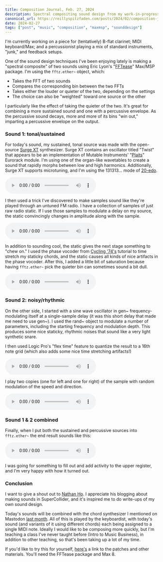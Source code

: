 ```yaml
---
title: Composition Journal, Feb. 27, 2024
description: Spectral compositing sound design from my work-in-progress "Forget your name"
canonical_url: https://reillyspitzfaden.com/posts/2024/02/composition-journal/
date: 2024-02-27
tags: ["post", "music", "composition", "maxmsp", "sounddesign"]
---
```


I\'m currently working on a piece for (tentatively) B-flat clarinet; MIDI keyboard/Max; and a percussionist playing a mix of standard instruments, \"junk,\" and feedback setups.

One of the sound design techniques I\'ve been enjoying lately is making a \"spectral composite\" of two sounds using Eric Lyon\'s \"[FFTease](https://github.com/ericlyon/FFTease3.0-MaxMSP)\" Max/MSP package. I\'m using the `fftz.ether~` object, which:

-   Takes the FFT of two sounds
-   Compares the corresponding bin between the two FFTs
-   Takes either the louder or quieter of the two, depending on the settings
-   The choice can also be \"weighted\" toward one source or the other

I particularly like the effect of taking the quieter of the two. It\'s great for combining a more sustained sound and one with a percussive envelope. As the percussive sound decays, more and more of its bins \"win out,\" imparting a percussive envelope on the output.

### Sound 1: tonal/sustained

For today\'s sound, my sustained, tonal source was made with the open-source [Surge XT](https://surge-synthesizer.github.io) synthesizer. Surge XT contains an oscillator titled \"Twist\" that appears to be an implementation of Mutable Instruments\' \"[Plaits](https://pichenettes.github.io/mutable-instruments-documentation/modules/plaits/)\" Eurorack module. I\'m using one of the organ-like wavetables to create a sound that rapidly morphs between low and high harmonics. Additionally, Surge XT supports microtuning, and I\'m using the 131313\... mode of [20-edo](https://en.xen.wiki/w/20edo).

<audio controls>
    <source src="/media/blog/2024/02/plaits_organ_rand_sweeps_2.mp3" type="audio/mp3">
</audio>

I then used a trick I\'ve discovered to make samples sound like they\'re played through an untuned FM radio. I have a collection of samples of just raw radio static. If I use those samples to modulate a delay on my source, the static convincingly changes in amplitude along with the sample.

<audio controls>
    <source src="/media/blog/2024/02/radio_synth_fft.mp3" type="audio/mp3">
</audio>

In addition to sounding cool, the static gives the next stage something to \"chew on.\" I used the phase vocoder from [Cycling \'74\'s](https://cycling74.com/tutorials/the-phase-vocoder-–-part-i) tutorial to time stretch my staticky chords, and the static causes all kinds of nice artifacts in the phase vocoder. After this, I added a little bit of saturation because having `fftz.ether~` pick the quieter bin can sometimes sound a bit dull.

<audio controls>
    <source src="/media/blog/2024/02/radio_synth_fft_pvoc.mp3" type="audio/mp3">
</audio>

### Sound 2: noisy/rhythmic

On the other side, I started with a sine wave oscillator in gen\~ frequency-modulating itself at a single-sample delay (it was this short delay that made me need to use gen\~). I used the rand\~ object to modulate a number of parameters, including the starting frequency and modulation depth. This produces some nice staticky, rhythmic noises that sound like a very light synthetic snare.

I then used Logic Pro\'s \"flex time\" feature to quantize the result to a 16th note grid (which also adds some nice time stretching artifacts!)

<audio controls>
    <source src="/media/blog/2024/02/fm-fb-osc-rand_bip.7.mp3" type="audio/mp3">
</audio>

I play two copies (one for left and one for right) of the sample with random modulation of the speed and direction.

<audio controls>
    <source src="/media/blog/2024/02/fm-fb-osc-rand_bip.7_proc.mp3" type="audio/mp3">
</audio>

### Sound 1 & 2 combined

Finally, when I put both the sustained and percussive sources into `fftz.ether~` the end result sounds like this:

<audio controls>
    <source src="/media/blog/2024/02/spectral_composite_dry.mp3" type="audio/mp3">
</audio>

I was going for something to fill out and add activity to the upper register, and I\'m very happy with how it turned out.

### Conclusion

I want to give a shout out to [Nathan Ho](https://nathan.ho.name/archive.html). I appreciate his blogging about making sounds in SuperCollider, and it\'s inspired me to do write-ups of my own sound design.

Today\'s sounds will be combined with the chord synthesizer I mentioned on Mastodon [last month](https://hachyderm.io/@reillypascal/111773037885275169). All of this is played by the keyboardist, with today\'s sound (and variants of it using different chords) each being assigned to a single MIDI note. Ideally I would like to be composing more quickly, but I\'m teaching a class I\'ve never taught before (Intro to Music Business), in addition to other teaching, so that\'s been taking up a lot of my time.

If you\'d like to try this for yourself, [here\'s](https://mega.nz/folder/cLVzHCBZ#SVlAyRb0RPL7sUwnXfke8A) a link to the patches and other materials. You\'ll need the FFTease package and Max 8.